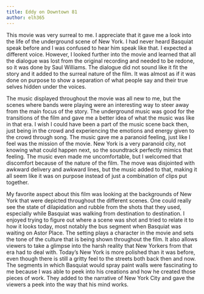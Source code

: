 ```yaml
---
title: Eddy on Downtown 81
author: elh365
---
```

This movie was very surreal to me. I appreciate that it gave me a look into the life of the underground scene of New York. I had never heard Basquiat speak before and I was confused to hear him speak like that. I expected a different voice. However, I looked further into the movie and learned that all the dialogue was lost from the original recording and needed to be redone, so it was done by Saul Williams. The dialogue did not sound like it fit the story and it added to the surreal nature of the film. It was almost as if it was done on purpose to show a separation of what people say and their true selves hidden under the voices.

The music displayed throughout the movie was all new to me, but the scenes where bands were playing were an interesting way to steer away from the main focus of the story. The underground music was good for the transitions of the film and gave me a better idea of what the music was like in that era. I wish I could have been a part of the music scene back then, just being in the crowd and experiencing the emotions and energy given to the crowd through song. The music gave me a paranoid feeling, just like I feel was the mission of the movie. New York is a very paranoid city, not knowing what could happen next, so the soundtrack perfectly mimics that feeling. The music even made me uncomfortable, but I welcomed that discomfort because of the nature of the film. The move was disjointed with awkward delivery and awkward lines, but the music added to that, making it all seem like it was on purpose instead of just a combination of clips put together.

My favorite aspect about this film was looking at the backgrounds of New York that were depicted throughout the different scenes. One could really see the state of dilapidation and rubble from the shots that they used, especially while Basquiat was walking from destination to destination. I enjoyed trying to figure out where a scene was shot and tried to relate it to how it looks today, most notably the bus segment when Basquiat was waiting on Astor Place. The setting plays a character in the movie and sets the tone of the culture that is being shown throughout the film. It also allows viewers to take a glimpse into the harsh reality that New Yorkers from that era had to deal with. Today’s New York is more polished than it was before, even though there is still a gritty feel to the streets both back then and now. The segments in which Basquiat would spray paint walls were fascinating to me because I was able to peek into his creations and how he created those pieces of work. They added to the narrative of New York City and gave the viewers a peek into the way that his mind works.
